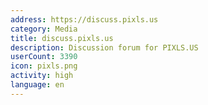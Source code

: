 ```yaml
---
address: https://discuss.pixls.us
category: Media
title: discuss.pixls.us
description: Discussion forum for PIXLS.US
userCount: 3390
icon: pixls.png
activity: high
language: en
---
```

